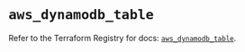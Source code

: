 # `aws_dynamodb_table`

Refer to the Terraform Registry for docs: [`aws_dynamodb_table`](https://registry.terraform.io/providers/hashicorp/aws/6.5.0/docs/resources/dynamodb_table).
